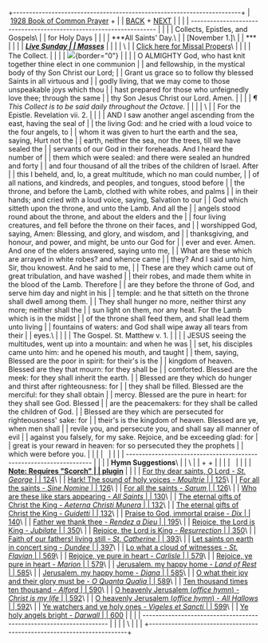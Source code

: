 +-----------------------------------------------------------------------+
|  [1928 Book of Common Prayer](../index.html) +                        |
| [BACK](stsimonjude.html) + [NEXT](asaints.html)                       |
|                                                                       |
| -------------------------------------------------------------------   |
|                                                                       |
| Collects, Epistles, and Gospels\                                      |
| for Holy Days                                                         |
|                                                                       |
| ***All Saints\' Day.\                                                 |
| \[November 1.\]\                                                      |
| ***                                                                   |
|                                                                       |
| ***[Live Sunday                                                       |
| Masses](http://www.episcopalnet.org/DBS/Sedona/stream.html)***        |
|                                                                       |
| \                                                                     |
| [Click here for Missal Propers](Missal/Nov1.html)\                    |
|                                                                       |
| The Collect.                                                          |
|                                                                       |
| ![](http://stats.superstats.com/b/ss/DAVIDMCMANNES/1){border="0"}     |
|                                                                       |
| O ALMIGHTY God, who hast knit together thine elect in one communion   |
| and fellowship, in the mystical body of thy Son Christ our Lord;      |
| Grant us grace so to follow thy blessed Saints in all virtuous and    |
| godly living, that we may come to those unspeakable joys which thou   |
| hast prepared for those who unfeignedly love thee; through the same   |
| thy Son Jesus Christ our Lord. Amen.                                  |
|                                                                       |
| *¶ This Collect is to be said daily throughout the Octave.*           |
|                                                                       |
| \                                                                     |
| For the Epistle. Revelation vii. 2.                                   |
|                                                                       |
| AND I saw another angel ascending from the east, having the seal of   |
| the living God: and he cried with a loud voice to the four angels, to |
| whom it was given to hurt the earth and the sea, saying, Hurt not the |
| earth, neither the sea, nor the trees, till we have sealed the        |
| servants of our God in their foreheads. And I heard the number of     |
| them which were sealed: and there were sealed an hundred and forty    |
| and four thousand of all the tribes of the children of Israel. After  |
| this I beheld, and, lo, a great multitude, which no man could number, |
| of all nations, and kindreds, and peoples, and tongues, stood before  |
| the throne, and before the Lamb, clothed with white robes, and palms  |
| in their hands; and cried with a loud voice, saying, Salvation to our |
| God which sitteth upon the throne, and unto the Lamb. And all the     |
| angels stood round about the throne, and about the elders and the     |
| four living creatures, and fell before the throne on their faces, and |
| worshipped God, saying, Amen: Blessing, and glory, and wisdom, and    |
| thanksgiving, and honour, and power, and might, be unto our God for   |
| ever and ever. Amen. And one of the elders answered, saying unto me,  |
| What are these which are arrayed in white robes? and whence came      |
| they? And I said unto him, Sir, thou knowest. And he said to me,      |
| These are they which came out of great tribulation, and have washed   |
| their robes, and made them white in the blood of the Lamb. Therefore  |
| are they before the throne of God, and serve him day and night in his |
| temple: and he that sitteth on the throne shall dwell among them.     |
| They shall hunger no more, neither thirst any more; neither shall the |
| sun light on them, nor any heat. For the Lamb which is in the midst   |
| of the throne shall feed them, and shall lead them unto living        |
| fountains of waters: and God shall wipe away all tears from their     |
| eyes.\                                                                |
|                                                                       |
| The Gospel. St. Matthew v. 1.                                         |
|                                                                       |
| JESUS seeing the multitudes, went up into a mountain: and when he was |
| set, his disciples came unto him: and he opened his mouth, and taught |
| them, saying, Blessed are the poor in spirit: for their\'s is the     |
| kingdom of heaven. Blessed are they that mourn: for they shall be     |
| comforted. Blessed are the meek: for they shall inherit the earth.    |
| Blessed are they which do hunger and thirst after righteousness: for  |
| they shall be filled. Blessed are the merciful: for they shall obtain |
| mercy. Blessed are the pure in heart: for they shall see God. Blessed |
| are the peacemakers: for they shall be called the children of God.    |
| Blessed are they which are persecuted for righteousness\' sake: for   |
| their\'s is the kingdom of heaven. Blessed are ye, when men shall     |
| revile you, and persecute you, and shall say all manner of evil       |
| against you falsely, for my sake. Rejoice, and be exceeding glad: for |
| great is your reward in heaven: for so persecuted they the prophets   |
| which were before you.                                                |
|                                                                       |
|                                                                       |
|                                                                       |
| -------------------------------------------------------------------   |
|                                                                       |
| **Hymn Suggestions**\                                                 |
| \                                                                     |
| + [](http://www.episcopalnet.org/Search.html) +                       |
|                                                                       |
|                                                                       |
|                                                                       |
| [**Note: Requires \"Scorch\"                                          |
| plugin**](http://www.sibelius.com/cgi/plugin.pl)                      |
|                                                                       |
| [For thy dear saints, O Lord - *St.* *George*                         |
| 124](http://www.episcopalnet.org/CHymnal/ACH/124.html)\               |
| [Hark! The sound of holy voices - *Moultrie*                          |
| 125](http://www.episcopalnet.org/CHymnal/ACH/125.html)\               |
| [For all the saints - *Sine Nomine*                                   |
| 126](http://www.episcopalnet.org/CHymnal/ACH/126-1.html)\             |
| [For all the saints - *Sarum*                                         |
| 126](http://www.episcopalnet.org/CHymnal/ACH/126-2.html)\             |
| [Who are these like stars appearing - *All Saints*                    |
| 130](http://www.episcopalnet.org/CHymnal/ACH/130.html)\               |
| [The eternal gifts of Christ the King - *Aeterna Christi Munera*      |
| 132](http://www.episcopalnet.org/CHymnal/ACH/132-1.html)\             |
| [The eternal gifts of Christ the King - *Guidetti*                    |
| 132](http://www.episcopalnet.org/CHymnal/ACH/132-2.html)\             |
| [Praise to God, immortal praise - *Dix*                               |
| 140](http://www.episcopalnet.org/CHymnal/ACH/140.html)\               |
| [Father we thank thee - *Rendez a Dieu*                               |
| 195](http://www.episcopalnet.org/CHymnal/ACH/195.html)\               |
| [Rejoice, the Lord is King - *Jubilate*                               |
| 350](http://www.episcopalnet.org/CHymnal/ACH/350-1.html)\             |
| [Rejoice, the Lord is King - *Resurrection*                           |
| 350](http://www.episcopalnet.org/CHymnal/ACH/350-2.html)\             |
| [Faith of our fathers! living still - *St.* *Catherine*               |
| 393](http://www.episcopalnet.org/CHymnal/ACH/393.html)\               |
| [Let saints on earth in concert sing - *Dundee*                       |
| 397](http://www.episcopalnet.org/CHymnal/ACH/397.html)\               |
| [Lo what a cloud of witnesses - *St.* *Flavian*                       |
| 569](http://www.episcopalnet.org/CHymnal/ACH/569.html)\               |
| [Rejoice, ye pure in heart - *Carlisle*                               |
| 579](http://www.episcopalnet.org/CHymnal/ACH/579-1.html)\             |
| [Rejoice, ye pure in heart - *Marion*                                 |
| 579](http://www.episcopalnet.org/CHymnal/ACH/579-2.html)\             |
| [Jerusalem. my happy home - *Land of Rest*                            |
| 585](http://www.episcopalnet.org/CHymnal/ACH/585-1.html)\             |
| [Jerusalem. my happy home - *Diana*                                   |
| 585](http://www.episcopalnet.org/CHymnal/ACH/585-2.html)\             |
| [O what their joy and their glory must be - *O Quanta Qualia*         |
| 589](http://www.episcopalnet.org/CHymnal/ACH/589.html)\               |
| [Ten thousand times ten thousand - *Alford*                           |
| 590](http://www.episcopalnet.org/CHymnal/ACH/590.html)\               |
| [O heavenly Jerusalem (*office hymn*) - *Christ is my life*           |
| 592](http://www.episcopalnet.org/CHymnal/ACH/592-1.html)\             |
| [O heavenly Jerusalem (*office hymn*) - *All Hallows*                 |
| 592](http://www.episcopalnet.org/CHymnal/ACH/592-2.html)\             |
| [Ye watchers and ye holy ones - *Vigeles et Sancti*                   |
| 599](http://www.episcopalnet.org/CHymnal/ACH/599.html)\               |
| [Ye holy angels bright - *Darwall*                                    |
| 600](http://www.episcopalnet.org/CHymnal/ACH/600.html)                |
|                                                                       |
| -------------------------------------------------------------------   |
|                                                                       |
| \                                                                     |
| [](http://www.episcopalnet.org/DBS/DOR.html)                          |
+-----------------------------------------------------------------------+
